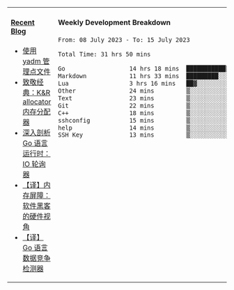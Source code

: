 <table width="960px">
<tr>
<td valign="top" width="50%">

#### <a href="https://www.kongjun18.me" target="_blank">Recent Blog</a>

<!-- BLOG-POST-LIST:START -->
- [使用 yadm 管理点文件](https://kongjun18.github.io/posts/2023/04/07/)
- [致敬经典：K&amp;R allocator 内存分配器](https://kongjun18.github.io/posts/2022/12/12/)
- [深入剖析 Go 语言运行时：IO 轮询器](https://kongjun18.github.io/posts/2022/11/21/)
- [【译】内存屏障：软件黑客的硬件视角](https://kongjun18.github.io/posts/2022/11/03/)
- [【译】Go 语言数据竞争检测器](https://kongjun18.github.io/posts/2022/10/25/)
<!-- BLOG-POST-LIST:END -->

</td>
<td valign="top" width="50%">

#### Weekly Development Breakdown

<!--START_SECTION:waka-->

```txt
From: 08 July 2023 - To: 15 July 2023

Total Time: 31 hrs 50 mins

Go                  14 hrs 18 mins  ███████████▒░░░░░░░░░░░░░   44.94 %
Markdown            11 hrs 33 mins  █████████░░░░░░░░░░░░░░░░   36.28 %
Lua                 3 hrs 16 mins   ██▓░░░░░░░░░░░░░░░░░░░░░░   10.31 %
Other               24 mins         ▒░░░░░░░░░░░░░░░░░░░░░░░░   01.29 %
Text                23 mins         ▒░░░░░░░░░░░░░░░░░░░░░░░░   01.21 %
Git                 22 mins         ▒░░░░░░░░░░░░░░░░░░░░░░░░   01.15 %
C++                 18 mins         ▒░░░░░░░░░░░░░░░░░░░░░░░░   00.96 %
sshconfig           15 mins         ▒░░░░░░░░░░░░░░░░░░░░░░░░   00.79 %
help                14 mins         ▒░░░░░░░░░░░░░░░░░░░░░░░░   00.78 %
SSH Key             13 mins         ▒░░░░░░░░░░░░░░░░░░░░░░░░   00.68 %
```

<!--END_SECTION:waka-->
</td>
</tr>

</table>
